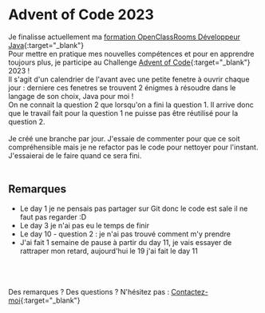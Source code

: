 # Advent of Code 2023
Je finalisse actuellement ma [formation OpenClassRooms Développeur Java](https://openclassrooms.com/fr/paths/513-developpeur-dapplication-java){:target="_blank"}<br>
Pour mettre en pratique mes nouvelles compétences et pour en apprendre toujours plus, je participe au Challenge [Advent of Code](https://adventofcode.com/2023/about){:target="_blank"} 2023 !<br>
Il s'agit d'un calendrier de l'avant avec une petite fenetre à ouvrir chaque jour :  derniere ces fenetres se trouvent 2 énigmes à résoudre dans le langage de son choix, Java pour moi !<br>
On ne connait la question 2 que lorsqu'on a fini la question 1. Il arrive donc que le travail fait pour la question 1 ne puisse pas être réutilisé pour la question 2.<br><br>
Je créé une branche par jour. J'essaie de commenter pour que ce soit compréhensible mais je ne refactor pas le code pour nettoyer pour l'instant. J'essaierai de le faire quand ce sera fini.<br><br>

## Remarques
 - Le day 1 je ne pensais pas partager sur Git donc le code est sale il ne faut pas regarder :D
 - Le day 3 je n'ai pas eu le temps de finir
 - Le day 10 - question 2 : je n'ai pas trouvé comment m'y prendre
 - J'ai fait 1 semaine de pause à partir du day 11, je vais essayer de rattraper mon retard, aujourd'hui le 19 j'ai fait le day 11

<br><br><br>
Des remarques ? Des questions ? N'hésitez pas : [Contactez-moi](https://www.linkedin.com/in/simon-lefort-6a58a482/){:target="_blank"}
